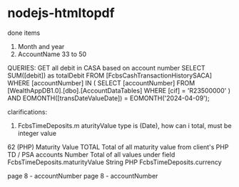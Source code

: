 # nodejs-htmltopdf

done items
1. Month and year
2. AccountName
33 to 50

QUERIES:
GET all debit in CASA based on account number
SELECT SUM([debit]) as totalDebit
FROM [FcbsCashTransactionHistorySACA]
WHERE [accountNumber] IN (
  SELECT [accountNumber]
  FROM [WealthAppDB1.0].[dbo].[AccountDataTables]
  WHERE [cif] = 'R23500000'
)
AND EOMONTH([transDateValueDate]) = EOMONTH('2024-04-09');


clarifications:
1. FcbsTimeDeposits.m                                                                                                                                                                    aturityValue type is (Date), how can i total, must be integer value

62	(PHP) Maturity Value TOTAL	Total of all maturity value from client's PHP TD / PSA accounts		Number	Total of  all values under field 	FcbsTimeDeposits.maturityValue
String	PHP	FcbsTimeDeposits.currency

page 8 - accountNumber
page 8 - accountNumber